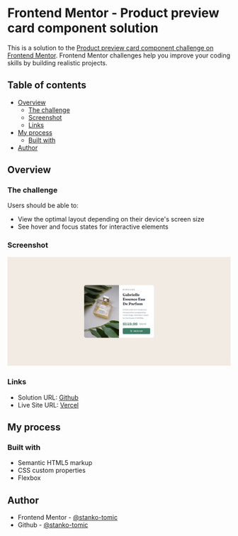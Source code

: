 # Frontend Mentor - Product preview card component solution

This is a solution to the [Product preview card component challenge on Frontend Mentor](https://www.frontendmentor.io/challenges/product-preview-card-component-GO7UmttRfa). Frontend Mentor challenges help you improve your coding skills by building realistic projects.

## Table of contents

- [Overview](#overview)
  - [The challenge](#the-challenge)
  - [Screenshot](#screenshot)
  - [Links](#links)
- [My process](#my-process)
  - [Built with](#built-with)
- [Author](#author)

## Overview

### The challenge

Users should be able to:

- View the optimal layout depending on their device's screen size
- See hover and focus states for interactive elements

### Screenshot

![](./siteScreenshot.png)

### Links

- Solution URL: [Github](https://github.com/stanko-tomic/frontendmentor-product-preview-card)
- Live Site URL: [Vercel]()

## My process

### Built with

- Semantic HTML5 markup
- CSS custom properties
- Flexbox

## Author

- Frontend Mentor - [@stanko-tomic](https://www.frontendmentor.io/profile/stanko-tomic)
- Github - [@stanko-tomic](https://github.com/stanko-tomic/)
